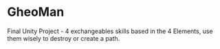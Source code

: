 # GheoMan
Final Unity Project - 4 exchangeables skills based in the 4 Elements, use them wisely to destroy or create a path.  
